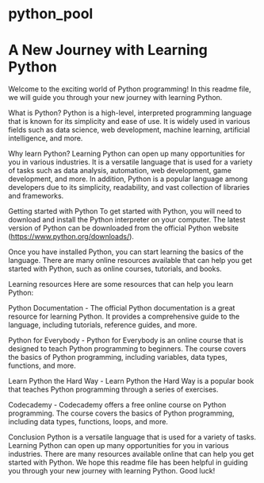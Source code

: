 # python_pool
# A New Journey with Learning Python
Welcome to the exciting world of Python programming! In this readme file, we will guide you through your new journey with learning Python.

What is Python?
Python is a high-level, interpreted programming language that is known for its simplicity and ease of use. It is widely used in various fields such as data science, web development, machine learning, artificial intelligence, and more.

Why learn Python?
Learning Python can open up many opportunities for you in various industries. It is a versatile language that is used for a variety of tasks such as data analysis, automation, web development, game development, and more. In addition, Python is a popular language among developers due to its simplicity, readability, and vast collection of libraries and frameworks.

Getting started with Python
To get started with Python, you will need to download and install the Python interpreter on your computer. The latest version of Python can be downloaded from the official Python website (https://www.python.org/downloads/).

Once you have installed Python, you can start learning the basics of the language. There are many online resources available that can help you get started with Python, such as online courses, tutorials, and books.

Learning resources
Here are some resources that can help you learn Python:

Python Documentation - The official Python documentation is a great resource for learning Python. It provides a comprehensive guide to the language, including tutorials, reference guides, and more.

Python for Everybody - Python for Everybody is an online course that is designed to teach Python programming to beginners. The course covers the basics of Python programming, including variables, data types, functions, and more.

Learn Python the Hard Way - Learn Python the Hard Way is a popular book that teaches Python programming through a series of exercises.

Codecademy - Codecademy offers a free online course on Python programming. The course covers the basics of Python programming, including data types, functions, loops, and more.

Conclusion
Python is a versatile language that is used for a variety of tasks. Learning Python can open up many opportunities for you in various industries. There are many resources available online that can help you get started with Python. We hope this readme file has been helpful in guiding you through your new journey with learning Python. Good luck!
